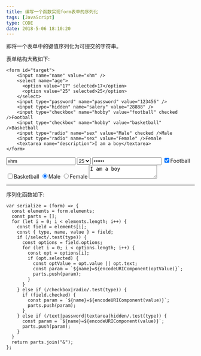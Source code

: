 ```yaml
---
title: 编写一个函数实现form表单的序列化
tags: [JavaScript]
type: CODE
date: 2018-5-06 18:10:20
---
```


即将一个表单中的键值序列化为可提交的字符串。

表单结构大致如下:

```
<form id="target">
    <input name="name" value="xhm" />
    <select name="age">
      <option value="17" selected>17</option>
      <option value="25" selected>25</option>
    </select>
    <input type="password" name="password" value="123456" />
    <input type="hidden" name="salery" value="28888" />
    <input type="checkbox" name="hobby" value="football" checked />Football
    <input type="checkbox" name="hobby" value="basketball" />Basketball
    <input type="radio" name="sex" value="Male" checked />Male
    <input type="radio" name="sex" value="Female" />Female
    <textarea name="description">I am a boy</textarea>
</form>
```

<form id="target">
<input name="name" value="xhm" />
<select name="age">
    <option value="17" selected>17</option>
    <option value="25" selected>25</option>
</select>
<input type="password" name="password" value="123456" />
<input type="hidden" name="salery" value="28888" />
<input type="checkbox" name="hobby" value="football" checked />Football
<input type="checkbox" name="hobby" value="basketball" />Basketball
<input type="radio" name="sex" value="Male" checked />Male
<input type="radio" name="sex" value="Female" />Female
<textarea name="description">I am a boy</textarea>
</form>

---

序列化函数如下:

```
var serialize = (form) => {
  const elements = form.elements;
  const parts = [];
  for (let i = 0; i < elements.length; i++) {
    const field = elements[i];
    const { type, name, value } = field;
    if (/select/.test(type)) {
      const options = field.options;
      for (let i = 0; i < options.length; i++) {
        const opt = options[i];
        if (opt.selected) {
          const optValue = opt.value || opt.text;
          const param = `${name}=${encodeURIComponent(optValue)}`;
          parts.push(param);
        }
      }
    } else if (/checkbox|radio/.test(type)) {
      if (field.checked) {
        const param = `${name}=${encodeURIComponent(value)}`;
        parts.push(param);
      }
    } else if (/text|password|textarea|hidden/.test(type)) {
      const param = `${name}=${encodeURIComponent(value)}`;
      parts.push(param);
    }
  }
  return parts.join("&");
};
```
